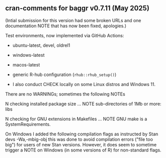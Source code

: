 ## cran-comments for baggr v0.7.11 (May 2025)

(Intial submission for this version had some broken URLs 
and one documentation NOTE that has now been fixed, apologies.)

Test environments, now implemented via GitHub Actions:

* ubuntu-latest, devel, oldrel1
* windows-latest
* macos-latest
* generic R-hub configuration (`rhub::rhub_setup()`)

* I also conduct CHECK locally on some Linux distros and Windows 11.

There are no WARNINGs; sometimes the following NOTEs

N checking installed package size ... NOTE
  sub-directories of 1Mb or more: libs
  
N checking for GNU extensions in Makefiles ... NOTE
  GNU make is a SystemRequirements.

On Windows I added the following compilation flags as instructed by Stan devs
-Wa,-mbig-obj
this was done to avoid compilation errors ("file too big") for users of new 
Stan versions. However, it does seem to sometime trigger a NOTE on Windows (in some 
versions of R) for non-standard flags.
